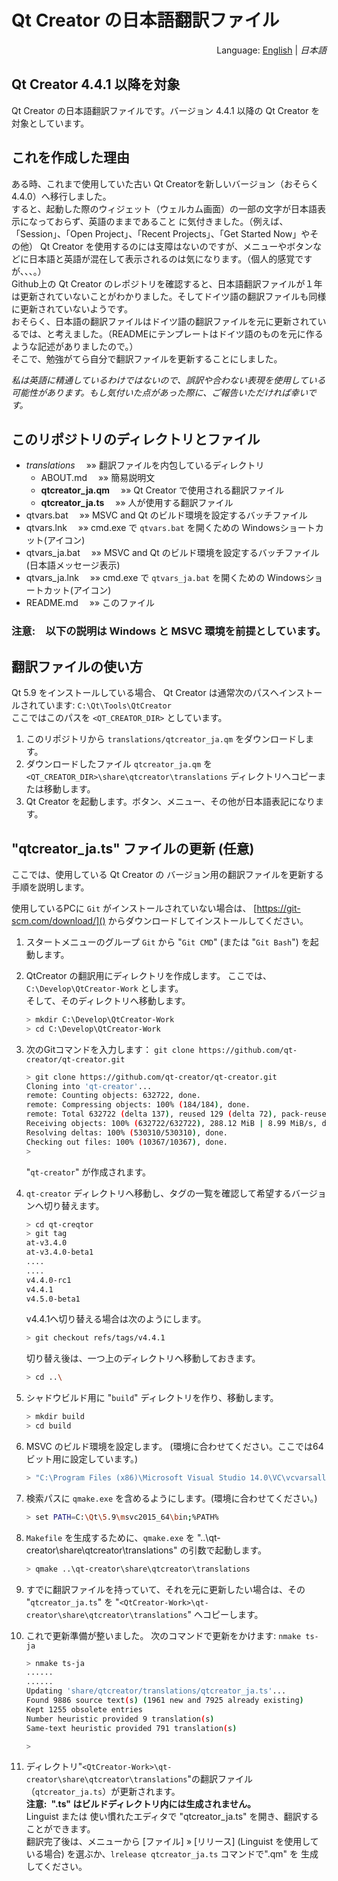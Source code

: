 # Qt Creator の日本語翻訳ファイル
<div style="text-align:right">Language: <a href="README.md">English</a> | <i>日本語</i></div>

## Qt Creator 4.4.1 以降を対象
Qt Creator の日本語翻訳ファイルです。バージョン 4.4.1 以降の Qt Creator を対象としています。

## これを作成した理由
ある時、これまで使用していた古い Qt Creatorを新しいバージョン（おそらく4.4.0）へ移行しました。  
すると、起動した際のウィジェット（ウェルカム画面）の一部の文字が日本語表示になっておらず、英語のままであること
に気付きました。（例えば、「Session」、「Open Project」、「Recent Projects」、「Get Started Now」やその他） 
Qt Creator を使用するのには支障はないのですが、メニューやボタンなどに日本語と英語が混在して表示されるのは気になります。（個人的感覚ですが、、、。）  
Github上の Qt Creator のレポジトリを確認すると、日本語翻訳ファイルが１年は更新されていないことがわかりました。そしてドイツ語の翻訳ファイルも同様に更新されていないようです。  
おそらく、日本語の翻訳ファイルはドイツ語の翻訳ファイルを元に更新されているでは、と考えました。（READMEにテンプレートはドイツ語のものを元に作るような記述がありましたので。）   
そこで、勉強がてら自分で翻訳ファイルを更新することにしました。

*私は英語に精通しているわけではないので、誤訳や合わない表現を使用している可能性があります。もし気付いた点があった際に、ご報告いただければ幸いです。*

## このリポジトリのディレクトリとファイル
* *translations*  &emsp;&raquo;&raquo; 翻訳ファイルを内包しているディレクトリ
    * ABOUT.md  &emsp;&raquo;&raquo; 簡易説明文 
    * **qtcreator_ja.qm**  &emsp;&raquo;&raquo; Qt Creator で使用される翻訳ファイル
    * **qtcreator_ja.ts**  &emsp;&raquo;&raquo; 人が使用する翻訳ファイル
* qtvars.bat  &emsp;&raquo;&raquo; MSVC and Qt のビルド環境を設定するバッチファイル
* qtvars.lnk  &emsp;&raquo;&raquo; cmd.exe で `qtvars.bat` を開くための Windowsショートカット(アイコン)
* qtvars_ja.bat  &emsp;&raquo;&raquo; MSVC and Qt のビルド環境を設定するバッチファイル (日本語メッセージ表示)
* qtvars_ja.lnk  &emsp;&raquo;&raquo; cmd.exe で `qtvars_ja.bat` を開くための Windowsショートカット(アイコン)
* README.md  &emsp;&raquo;&raquo; このファイル

### **注意:&emsp;以下の説明は Windows と MSVC 環境を前提としています。**

## 翻訳ファイルの使い方

Qt 5.9 をインストールしている場合、 Qt Creator は通常次のパスへインストールされています: `C:\Qt\Tools\QtCreator`  
ここではこのパスを `<QT_CREATOR_DIR>` としています。

1. このリポジトリから `translations/qtcreator_ja.qm` をダウンロードします。
2. ダウンロードしたファイル `qtcreator_ja.qm` を  `<QT_CREATOR_DIR>\share\qtcreator\translations` ディレクトリへコピーまたは移動します。
3. Qt Creator を起動します。ボタン、メニュー、その他が日本語表記になります。

## "qtcreator_ja.ts" ファイルの更新 (任意)
ここでは、使用している Qt Creator の バージョン用の翻訳ファイルを更新する手順を説明します。 

使用しているPCに `Git` がインストールされていない場合は、 [https://git-scm.com/download/]() からダウンロードしてインストールしてください。

1. スタートメニューのグループ `Git` から "`Git CMD`" (または "`Git Bash`") を起動します。 
2. QtCreator の翻訳用にディレクトリを作成します。
ここでは、 `C:\Develop\QtCreator-Work` とします。  
そして、そのディレクトリへ移動します。
    ``` sh
    > mkdir C:\Develop\QtCreator-Work
    > cd C:\Develop\QtCreator-Work
    ```
3. 次のGitコマンドを入力します： `git clone https://github.com/qt-creator/qt-creator.git`
    ``` sh
    > git clone https://github.com/qt-creator/qt-creator.git
    Cloning into 'qt-creator'...
    remote: Counting objects: 632722, done.
    remote: Compressing objects: 100% (184/184), done.
    remote: Total 632722 (delta 137), reused 129 (delta 72), pack-reused 632466 eceiving objects: 100% (632722/632722), 287.16 MiB | 8.72 MiB/s
    Receiving objects: 100% (632722/632722), 288.12 MiB | 8.99 MiB/s, done.
    Resolving deltas: 100% (530310/530310), done.
    Checking out files: 100% (10367/10367), done.
    >
    ```
    "`qt-creator`" が作成されます。

4. `qt-creator` ディレクトリへ移動し、タグの一覧を確認して希望するバージョンへ切り替えます。
    ``` sh
    > cd qt-creqtor
    > git tag
    at-v3.4.0
    at-v3.4.0-beta1
    ....
    ....
    v4.4.0-rc1
    v4.4.1
    v4.5.0-beta1
    ```
    v4.4.1へ切り替える場合は次のようにします。
    ``` sh
    > git checkout refs/tags/v4.4.1
    ```
    切り替え後は、一つ上のディレクトリへ移動しておきます。
    ``` sh
    > cd ..\
    ```

5. シャドウビルド用に "`build`" ディレクトリを作り、移動します。
    ``` sh
    > mkdir build
    > cd build

6. MSVC のビルド環境を設定します。 (環境に合わせてください。ここでは64ビット用に設定しています。)
    ``` sh
    > "C:\Program Files (x86)\Microsoft Visual Studio 14.0\VC\vcvarsall.bat" x64
    ```
7. 検索パスに `qmake.exe` を含めるようにします。(環境に合わせてください。)
    ``` sh
    > set PATH=C:\Qt\5.9\msvc2015_64\bin;%PATH%
    ```
8. `Makefile` を生成するために、`qmake.exe` を "..\qt-creator\share\qtcreator\translations" の引数で起動します。 
    ``` sh
    > qmake ..\qt-creator\share\qtcreator\translations
    ```
9. すでに翻訳ファイルを持っていて、それを元に更新したい場合は、その "`qtcreator_ja.ts`" を "`<QtCreator-Work>\qt-creator\share\qtcreator\translations`" へコピーします。

10. これで更新準備が整いました。 次のコマンドで更新をかけます: `nmake ts-ja`
    ``` sh
    > nmake ts-ja
    ......
    ......
    Updating 'share/qtcreator/translations/qtcreator_ja.ts'...
    Found 9886 source text(s) (1961 new and 7925 already existing)
    Kept 1255 obsolete entries
    Number heuristic provided 9 translation(s)
    Same-text heuristic provided 791 translation(s)

    >
    ```
11. ディレクトリ"`<QtCreator-Work>\qt-creator\share\qtcreator\translations`"の翻訳ファイル（`qtcreator_ja.ts`）が更新されます。  
**注意:&ensp;".ts" はビルドディレクトリ内には生成されません。**  
Linguist または 使い慣れたエディタで "qtcreator_ja.ts" を開き、翻訳することができます。  
翻訳完了後は、メニューから [ファイル]  &raquo; [リリース] (Linguist を使用している場合) を選ぶか、`lrelease qtcreator_ja.ts` コマンドで".qm" を 生成してください。 
